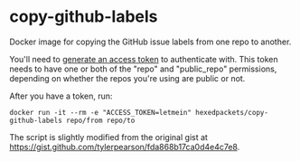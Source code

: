 # copy-github-labels

Docker image for copying the GitHub issue labels from one repo to another.

You'll need to [generate an access token](https://help.github.com/articles/creating-an-access-token-for-command-line-use/) to authenticate with. This token needs to have one or both of the "repo" and "public_repo" permissions, depending on whether the repos you're using are public or not.

After you have a token, run:

`docker run -it --rm -e "ACCESS_TOKEN=letmein" hexedpackets/copy-github-labels repo/from repo/to`

The script is slightly modified from the original gist at https://gist.github.com/tylerpearson/fda868b17ca0d4e4c7e8.
